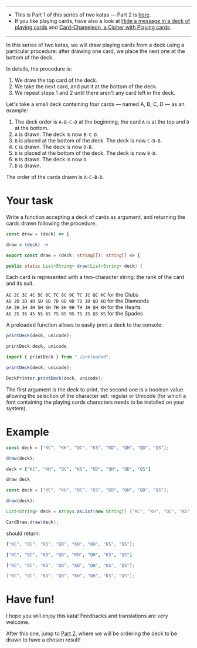 <div style="width: 100%; margin: 16px 0; border-top: 1px solid grey;" />

- This is Part 1 of this series of two katas — Part 2 is [here](https://www.codewars.com/kata/6311b2ce73f648002577f04a).
- If you like playing cards, have also a look at [Hide a message in a deck of playing cards](https://www.codewars.com/kata/59b9a92a6236547247000110) and [Card-Chameleon, a Cipher with Playing cards](https://www.codewars.com/kata/59c2ff946bddd2a2fd00009e).

<div style="width: 100%; margin: 16px 0; border-top: 1px solid grey;" />

In this series of two katas, we will draw playing cards from a deck using a particular procedure: after drawing one card, we place the next one at the bottom of the deck.

In details, the procedure is:

1. We draw the top card of the deck.
2. We take the next card, and put it at the bottom of the deck.
3. We repeat steps 1 and 2 until there aren't any card left in the deck.

Let's take a small deck containing four cards — named A, B, C, D — as an example:

1. The deck order is `A-B-C-D` at the beginning, the card `A` is at the top and `D` at the bottom.
2. `A` is drawn. The deck is now `B-C-D`.
3. `B` is placed at the bottom of the deck. The deck is now `C-D-B`.
4. `C` is drawn. The deck is now `D-B`.
5. `D` is placed at the bottom of the deck. The deck is now `B-D`.
6. `B` is drawn. The deck is now `D`.
7. `D` is drawn.

The order of the cards drawn is `A-C-B-D`.

# Your task

Write a function accepting a deck of cards as argument, and returning the cards drawn following the procedure.

```javascript
const draw = (deck) => {
```
```coffeescript
draw = (deck) ->
```

```typescript
export const draw = (deck: string[]): string[] => {
```

```java
public static List<String> draw(List<String> deck) {
```

Each card is represented with a two-character string: the rank of the card and its suit.

`AC 2C 3C 4C 5C 6C 7C 8C 9C TC JC QC KC` for the Clubs<br />
`AD 2D 3D 4D 5D 6D 7D 8D 9D TD JD QD KD` for the Diamonds<br />
`AH 2H 3H 4H 5H 6H 7H 8H 9H TH JH QH KH` for the Hearts<br />
`AS 2S 3S 4S 5S 6S 7S 8S 9S TS JS QS KS` for the Spades<br />

A preloaded function allows to easily print a deck to the console:

```javascript
printDeck(deck, unicode);
```
```coffeescript
printDeck deck, unicode
```

```typescript
import { printDeck } from "./preloaded";

printDeck(deck, unicode);
```

```java
DeckPrinter.printDeck(deck, unicode);
```

The first argument is the deck to print, the second one is a boolean value allowing the selection of the character set: regular or Unicode (for which a font containing the playing cards characters needs to be installed on your system).

# Example

```javascript
const deck = ["KC", "KH", "QC", "KS", "KD", "QH", "QD", "QS"];

draw(deck);
```
```coffeescript
deck = ["KC", "KH", "QC", "KS", "KD", "QH", "QD", "QS"]

draw deck
```

```typescript
const deck = ["KC", "KH", "QC", "KS", "KD", "QH", "QD", "QS"];

draw(deck);
```

```java
List<String> deck = Arrays.asList(new String[] {"KC", "KH", "QC", "KS", "KD", "QH", "QD", "QS"});

CardDraw.draw(deck);
```

should return:

```javascript
["KC", "QC", "KD", "QD", "KH", "QH", "KS", "QS"];
```
```coffeescript
["KC", "QC", "KD", "QD", "KH", "QH", "KS", "QS"]
```

```typescript
["KC", "QC", "KD", "QD", "KH", "QH", "KS", "QS"];
```

```java
["KC", "QC", "KD", "QD", "KH", "QH", "KS", "QS"];
```

# Have fun!

I hope you will enjoy this kata! Feedbacks and translations are very welcome.

After this one, jump to [Part 2](https://www.codewars.com/kata/6311b2ce73f648002577f04a), where we will be ordering the deck to be drawn to have a chosen result!
